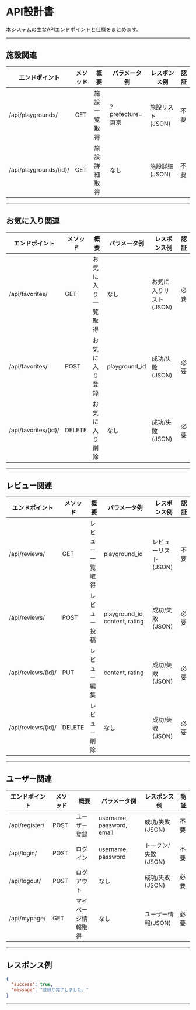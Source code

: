 # API設計書

本システムの主なAPIエンドポイントと仕様をまとめます。

---

## 施設関連

| エンドポイント           | メソッド | 概要             | パラメータ例         | レスポンス例         | 認証 |
|------------------------|----------|------------------|----------------------|----------------------|------|
| /api/playgrounds/      | GET      | 施設一覧取得      | ?prefecture=東京     | 施設リスト(JSON)     | 不要 |
| /api/playgrounds/{id}/ | GET      | 施設詳細取得      | なし                 | 施設詳細(JSON)       | 不要 |

---

## お気に入り関連

| エンドポイント           | メソッド | 概要             | パラメータ例         | レスポンス例         | 認証 |
|------------------------|----------|------------------|----------------------|----------------------|------|
| /api/favorites/        | GET      | お気に入り一覧取得| なし                 | お気に入りリスト(JSON)| 必要 |
| /api/favorites/        | POST     | お気に入り登録    | playground_id        | 成功/失敗(JSON)      | 必要 |
| /api/favorites/{id}/   | DELETE   | お気に入り削除    | なし                 | 成功/失敗(JSON)      | 必要 |

---

## レビュー関連

| エンドポイント           | メソッド | 概要             | パラメータ例         | レスポンス例         | 認証 |
|------------------------|----------|------------------|----------------------|----------------------|------|
| /api/reviews/          | GET      | レビュー一覧取得  | playground_id        | レビューリスト(JSON) | 不要 |
| /api/reviews/          | POST     | レビュー投稿      | playground_id, content, rating | 成功/失敗(JSON) | 必要 |
| /api/reviews/{id}/     | PUT      | レビュー編集      | content, rating      | 成功/失敗(JSON)      | 必要 |
| /api/reviews/{id}/     | DELETE   | レビュー削除      | なし                 | 成功/失敗(JSON)      | 必要 |

---

## ユーザー関連

| エンドポイント           | メソッド | 概要             | パラメータ例         | レスポンス例         | 認証 |
|------------------------|----------|------------------|----------------------|----------------------|------|
| /api/register/         | POST     | ユーザー登録      | username, password, email | 成功/失敗(JSON) | 不要 |
| /api/login/            | POST     | ログイン          | username, password   | トークン/失敗(JSON)  | 不要 |
| /api/logout/           | POST     | ログアウト        | なし                 | 成功/失敗(JSON)      | 必要 |
| /api/mypage/           | GET      | マイページ情報取得| なし                 | ユーザー情報(JSON)   | 必要 |

---

## レスポンス例

```json
{
  "success": true,
  "message": "登録が完了しました。"
}
```

---

